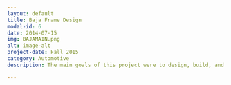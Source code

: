 ```yaml
---
layout: default
title: Baja Frame Design
modal-id: 6
date: 2014-07-15
img: BAJAMAIN.png
alt: image-alt
project-date: Fall 2015
category: Automotive
description: The main goals of this project were to design, build, and test a one sixth scale SAE Baja frame. We were able to choose any material to build the frame out of as long as it met specific rules and guidelines implemented by SAE. My team then developed a CAD model of the frame and ran computer simulations to test for structural rigidity and deflection. The frame was then built to scale from the materials that were chosen by the team. Teams then competed against each other and judged in these three categories, Structural rigidity, Weight, and Design.

---
```

